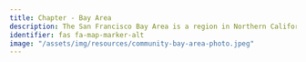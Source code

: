 ```yaml
---
title: Chapter - Bay Area
description: The San Francisco Bay Area is a region in Northern California spanning the city of San Francisco and surrounding counties.
identifier: fas fa-map-marker-alt
image: "/assets/img/resources/community-bay-area-photo.jpeg"
---
```

